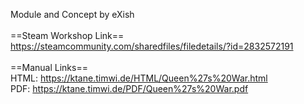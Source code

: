 Module and Concept by eXish<br/>
<br/>
==Steam Workshop Link==<br/>
https://steamcommunity.com/sharedfiles/filedetails/?id=2832572191<br/>
<br/>
==Manual Links==<br/>
HTML: https://ktane.timwi.de/HTML/Queen%27s%20War.html<br/>
PDF: https://ktane.timwi.de/PDF/Queen%27s%20War.pdf<br/>
